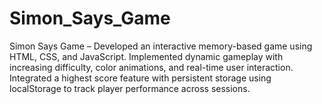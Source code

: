 # Simon_Says_Game
Simon Says Game – Developed an interactive memory-based game using HTML, CSS, and JavaScript. Implemented dynamic gameplay with increasing difficulty, color animations, and real-time user interaction. Integrated a highest score feature with persistent storage using localStorage to track player performance across sessions.

